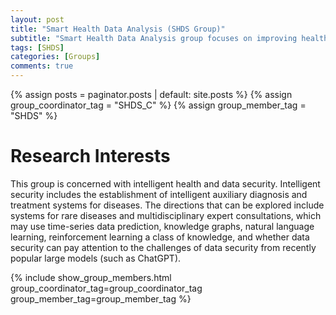 ```yaml
---
layout: post
title: "Smart Health Data Analysis (SHDS Group)"
subtitle: "Smart Health Data Analysis group focuses on improving health through intelligent systems and protecting data through security measures." 
tags: [SHDS]
categories: [Groups]
comments: true
---
```

{% assign posts = paginator.posts | default: site.posts %}
{% assign group_coordinator_tag = "SHDS_C" %}
{% assign group_member_tag = "SHDS" %}

# Research Interests
This group is concerned with intelligent health and data security. Intelligent security includes the establishment of intelligent auxiliary diagnosis and treatment systems for diseases. The directions that can be explored include systems for rare diseases and multidisciplinary expert consultations, which may use time-series data prediction, knowledge graphs, natural language learning, reinforcement learning a class of knowledge, and whether data security can pay attention to the challenges of data security from recently popular large models (such as ChatGPT).

{% include show_group_members.html group_coordinator_tag=group_coordinator_tag group_member_tag=group_member_tag %}